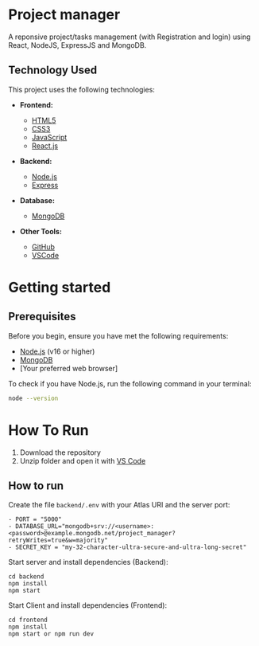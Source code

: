 # Project manager

A reponsive project/tasks management (with Registration and login) using React, NodeJS, ExpressJS and MongoDB.

## Technology Used

This project uses the following technologies:

- **Frontend:**
  - [HTML5](https://developer.mozilla.org/en-US/docs/Web/Guide/HTML/HTML5)
  - [CSS3](https://developer.mozilla.org/en-US/docs/Web/CSS)
  - [JavaScript](https://developer.mozilla.org/en-US/docs/Web/JavaScript)
  - [React.js](https://reactjs.org/)

- **Backend:**
  - [Node.js](https://nodejs.org/)
  - [Express](https://expressjs.com/)

- **Database:**
  - [MongoDB](https://www.mongodb.com/)

- **Other Tools:**
  - [GitHub](https://github.com/)
  - [VSCode](https://code.visualstudio.com/)

# Getting started

## Prerequisites

Before you begin, ensure you have met the following requirements:

- [Node.js](https://nodejs.org/) (v16 or higher)
- [MongoDB](https://www.mongodb.com/)
- [Your preferred web browser]

To check if you have Node.js, run the following command in your terminal:

```bash
node --version
```
# How To Run

1. Download the repository
2. Unzip folder and open it with [VS Code](https://code.visualstudio.com/)

## How to run

Create the file `backend/.env` with your Atlas URI and the server port:
```
- PORT = "5000"
- DATABASE_URL="mongodb+srv://<username>:<password>@example.mongodb.net/project_manager?retryWrites=true&w=majority"
- SECRET_KEY = "my-32-character-ultra-secure-and-ultra-long-secret"
```
Start server and install dependencies (Backend):
```
cd backend
npm install
npm start
```
Start Client and install dependencies (Frontend):
```
cd frontend
npm install
npm start or npm run dev
```


